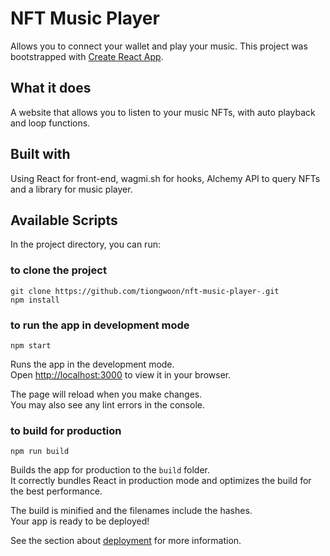 # NFT Music Player 

Allows you to connect your wallet and play your music.
This project was bootstrapped with [Create React App](https://github.com/facebook/create-react-app).

## What it does
A website that allows you to listen to your music NFTs, with auto playback and loop functions. 

## Built with
Using React for front-end, wagmi.sh for hooks, Alchemy API to query NFTs and a library for music player.

## Available Scripts

In the project directory, you can run:

### to clone the project
```
git clone https://github.com/tiongwoon/nft-music-player-.git
npm install
```

### to run the app in development mode
``` 
npm start
```

Runs the app in the development mode.\
Open [http://localhost:3000](http://localhost:3000) to view it in your browser.

The page will reload when you make changes.\
You may also see any lint errors in the console.


### to build for production
```
npm run build
```

Builds the app for production to the `build` folder.\
It correctly bundles React in production mode and optimizes the build for the best performance.

The build is minified and the filenames include the hashes.\
Your app is ready to be deployed!

See the section about [deployment](https://facebook.github.io/create-react-app/docs/deployment) for more information.